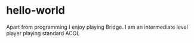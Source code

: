 # hello-world
Apart from programming I enjoy playing Bridge. I am an intermediate level player
playing standard ACOL
